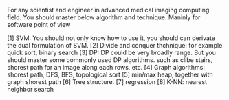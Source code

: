 For any scientist and engineer in advanced medical imaging computing field.
You should master below algorithm and technique. Maninly for software point of view


[1] SVM: You should not only know how to use it, you should can derivate the dual formulation of SVM. 
[2] Divide and conquer thchnique: for example quick sort, binary search
[3] DP: DP could be very broadly range. But you should master some commonly used DP algorithms. such as clibe stairs, shorest path for an image along each rows, etc.
[4] Graph algorithms: shorest path, DFS, BFS, topological sort
[5] min/max heap, together with graph shorest path
[6] Tree structure. 
[7] regression
[8] K-NN: nearest neighbor search

